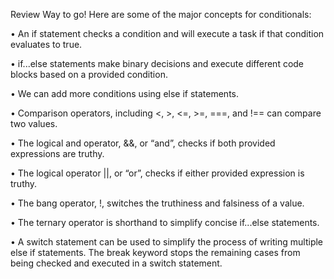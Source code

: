 Review
Way to go! Here are some of the major concepts for conditionals:

•	An if statement checks a condition and will execute a task if that condition evaluates to true.

•	if...else statements make binary decisions and execute different code blocks based on a provided condition.

•	We can add more conditions using else if statements.

•	Comparison operators, including <, >, <=, >=, ===, and !== can compare two values.

•	The logical and operator, &&, or “and”, checks if both provided expressions are truthy.

•	The logical operator ||, or “or”, checks if either provided expression is truthy.

•	The bang operator, !, switches the truthiness and falsiness of a value.

•	The ternary operator is shorthand to simplify concise if...else statements.

•	A switch statement can be used to simplify the process of writing multiple else if statements. The break 
keyword stops the remaining cases from being checked and executed in a switch statement.

